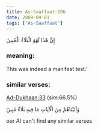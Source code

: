 ```yaml
---
title: As-Saaffaat:106
date: 2009-09-01
tags: ["As-Saaffaat"]
---
```

إِنَّ هَٰذَا لَهُوَ الْبَلَاءُ الْمُبِينُ
### meaning: 
This was indeed a manifest test.’
### similar verses: 

[Ad-Dukhaan:33](/44/33) (sim:66.5%)

وَآتَيْنَاهُمْ مِنَ الْآيَاتِ مَا فِيهِ بَلَاءٌ مُبِينٌ

our AI can't find any similar verses



